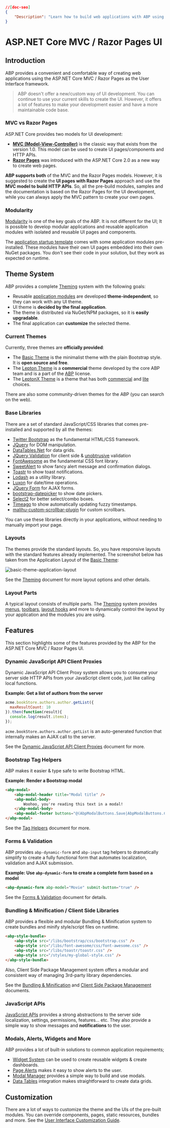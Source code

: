 ```json
//[doc-seo]
{
    "Description": "Learn how to build web applications with ABP using ASP.NET Core MVC and Razor Pages for a streamlined, maintainable development experience."
}
```

# ASP.NET Core MVC / Razor Pages UI

## Introduction

ABP provides a convenient and comfortable way of creating web applications using the ASP.NET Core MVC / Razor Pages as the User Interface framework.

> ABP doesn't offer a new/custom way of UI development. You can continue to use your current skills to create the UI. However, it offers a lot of features to make your development easier and have a more maintainable code base.

### MVC vs Razor Pages

ASP.NET Core provides two models for UI development:

* **[MVC (Model-View-Controller)](https://docs.microsoft.com/en-us/aspnet/core/mvc/)** is the classic way that exists from the version 1.0. This model can be used to create UI pages/components and HTTP APIs.
* **[Razor Pages](https://docs.microsoft.com/en-us/aspnet/core/razor-pages/)** was introduced with the ASP.NET Core 2.0 as a new way to create web pages.

**ABP supports both** of the MVC and the Razor Pages models. However, it is suggested to create the **UI pages with Razor Pages** approach and use the **MVC model to build HTTP APIs**. So, all the pre-build modules, samples and the documentation is based on the Razor Pages for the UI development, while you can always apply the MVC pattern to create your own pages.

### Modularity

[Modularity](../../architecture/modularity/basics.md) is one of the key goals of the ABP. It is not different for the UI; It is possible to develop modular applications and reusable application modules with isolated and reusable UI pages and components.

The [application startup template](../../../solution-templates/application-module) comes with some application modules pre-installed. These modules have their own UI pages embedded into their own NuGet packages. You don't see their code in your solution, but they work as expected on runtime.

## Theme System

ABP provides a complete [Theming](theming.md) system with the following goals:

* Reusable [application modules](../../../modules) are developed **theme-independent**, so they can work with any UI theme.
* UI theme is **decided by the final application**.
* The theme is distributed via NuGet/NPM packages, so it is **easily upgradable**.
* The final application can **customize** the selected theme.

### Current Themes

Currently, three themes are **officially provided**:

* The [Basic Theme](Basic-Theme.md) is the minimalist theme with the plain Bootstrap style. It is **open source and free**.
* The [Lepton Theme](https://abp.io/themes) is a **commercial** theme developed by the core ABP team and is a part of the [ABP](https://abp.io/) license.
* The [LeptonX Theme](https://x.leptontheme.com/) is a theme that has both [commercial](../../../ui-themes/lepton-x/mvc.md) and [lite](../../../ui-themes/lepton-x-lite/asp-net-core.md) choices.

There are also some community-driven themes for the ABP (you can search on the web).

### Base Libraries

There are a set of standard JavaScript/CSS libraries that comes pre-installed and supported by all the themes:

- [Twitter Bootstrap](https://getbootstrap.com/) as the fundamental HTML/CSS framework.
- [JQuery](https://jquery.com/) for DOM manipulation.
- [DataTables.Net](https://datatables.net/) for data grids.
- [JQuery Validation](https://jqueryvalidation.org/) for client side & [unobtrusive](https://github.com/aspnet/jquery-validation-unobtrusive) validation
- [FontAwesome](https://fontawesome.com/) as the fundamental CSS font library.
- [SweetAlert](https://sweetalert.js.org/) to show fancy alert message and confirmation dialogs.
- [Toastr](https://github.com/CodeSeven/toastr) to show toast notifications.
- [Lodash](https://lodash.com/) as a utility library.
- [Luxon](https://moment.github.io/luxon/) for date/time operations.
- [JQuery Form](https://github.com/jquery-form/form) for AJAX forms.
- [bootstrap-datepicker](https://github.com/uxsolutions/bootstrap-datepicker) to show date pickers.
- [Select2](https://select2.org/) for better select/combo boxes.
- [Timeago](http://timeago.yarp.com/) to show automatically updating fuzzy timestamps.
- [malihu-custom-scrollbar-plugin](https://github.com/malihu/malihu-custom-scrollbar-plugin) for custom scrollbars.

You can use these libraries directly in your applications, without needing to manually import your page.

### Layouts

The themes provide the standard layouts. So, you have responsive layouts with the standard features already implemented. The screenshot below has taken from the Application Layout of the [Basic Theme](basic-theme.md):

![basic-theme-application-layout](../../../images/basic-theme-account-layout.png)

See the [Theming](theming.md) document for more layout options and other details.

### Layout Parts

A typical layout consists of multiple parts. The [Theming](theming.md) system provides [menus](navigation-menu.md), [toolbars](toolbars.md), [layout hooks](layout-hooks.md) and more to dynamically control the layout by your application and the modules you are using.

## Features

This section highlights some of the features provided by the ABP for the ASP.NET Core MVC / Razor Pages UI.

### Dynamic JavaScript API Client Proxies

Dynamic JavaScript API Client Proxy system allows you to consume your server side HTTP APIs from your JavaScript client code, just like calling local functions.

**Example: Get a list of authors from the server**

````js
acme.bookStore.authors.author.getList({
  maxResultCount: 10
}).then(function(result){
  console.log(result.items);
});
````

`acme.bookStore.authors.author.getList` is an auto-generated function that internally makes an AJAX call to the server.

See the [Dynamic JavaScript API Client Proxies](dynamic-javascript-proxies.md) document for more.

### Bootstrap Tag Helpers

ABP makes it easier & type safe to write Bootstrap HTML.

**Example: Render a Bootstrap modal**

````html
<abp-modal>
    <abp-modal-header title="Modal title" />
    <abp-modal-body>
        Woohoo, you're reading this text in a modal!
    </abp-modal-body>
    <abp-modal-footer buttons="@(AbpModalButtons.Save|AbpModalButtons.Close)"></abp-modal-footer>
</abp-modal>
````

See the [Tag Helpers](tag-helpers) document for more.

### Forms & Validation

ABP provides `abp-dynamic-form` and `abp-input` tag helpers to dramatically simplify to create a fully functional form that automates localization, validation and AJAX submission.

**Example: Use `abp-dynamic-form` to create a complete form based on a model**

````html
<abp-dynamic-form abp-model="Movie" submit-button="true" />
````

See the [Forms & Validation](forms-validation.md) document for details.

### Bundling & Minification / Client Side Libraries

ABP provides a flexible and modular Bundling & Minification system to create bundles and minify style/script files on runtime.

````html
<abp-style-bundle>
    <abp-style src="/libs/bootstrap/css/bootstrap.css" />
    <abp-style src="/libs/font-awesome/css/font-awesome.css" />
    <abp-style src="/libs/toastr/toastr.css" />
    <abp-style src="/styles/my-global-style.css" />
</abp-style-bundle>
````

Also, Client Side Package Management system offers a modular and consistent way of managing 3rd-party library dependencies.

See the [Bundling & Minification](bundling-minification.md) and [Client Side Package Management](client-side-package-management.md) documents.

### JavaScript APIs

[JavaScript APIs](javascript-api) provides a strong abstractions to the server side localization, settings, permissions, features... etc. They also provide a simple way to show messages and **notifications** to the user.

### Modals, Alerts, Widgets and More

ABP provides a lot of built-in solutions to common application requirements;

* [Widget System](widgets.md) can be used to create reusable widgets & create dashboards.
* [Page Alerts](page-alerts.md) makes it easy to show alerts to the user.
* [Modal Manager](modals.md) provides a simple way to build and use modals.
* [Data Tables](data-tables.md) integration makes straightforward to create data grids.

## Customization

There are a lot of ways to customize the theme and the UIs of the pre-built modules. You can override components, pages, static resources, bundles and more. See the [User Interface Customization Guide](customization-user-interface.md).
